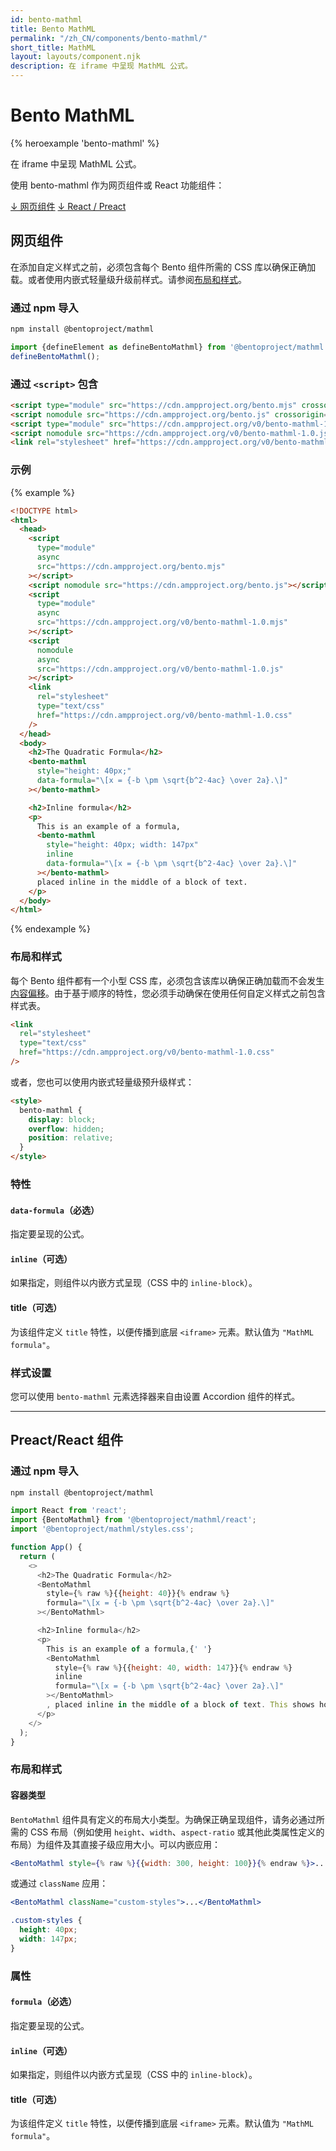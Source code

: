 ```yaml
---
id: bento-mathml
title: Bento MathML
permalink: "/zh_CN/components/bento-mathml/"
short_title: MathML
layout: layouts/component.njk
description: 在 iframe 中呈现 MathML 公式。
---
```


# Bento MathML

{% heroexample 'bento-mathml' %}

在 iframe 中呈现 MathML 公式。

<div class="bd-usage bd-card bd-card--light-sea-green">   <p>使用 bento-mathml 作为网页组件或 React 功能组件：</p>   <a class="bd-button" href="#web-component">↓ 网页组件</a>   <a class="bd-button" href="#preact%2Freact-component">↓ React / Preact</a>
</div>

## 网页组件

在添加自定义样式之前，必须包含每个 Bento 组件所需的 CSS 库以确保正确加载。或者使用内嵌式轻量级升级前样式。请参阅[布局和样式](#layout-and-style)。

### 通过 npm 导入

```bash
npm install @bentoproject/mathml
```

```javascript
import {defineElement as defineBentoMathml} from '@bentoproject/mathml';
defineBentoMathml();
```

### 通过 `<script>` 包含

```html
<script type="module" src="https://cdn.ampproject.org/bento.mjs" crossorigin="anonymous"></script>
<script nomodule src="https://cdn.ampproject.org/bento.js" crossorigin="anonymous"></script>
<script type="module" src="https://cdn.ampproject.org/v0/bento-mathml-1.0.mjs" crossorigin="anonymous"></script>
<script nomodule src="https://cdn.ampproject.org/v0/bento-mathml-1.0.js" crossorigin="anonymous"></script>
<link rel="stylesheet" href="https://cdn.ampproject.org/v0/bento-mathml-1.0.css" crossorigin="anonymous">
```

### 示例

{% example %}

```html
<!DOCTYPE html>
<html>
  <head>
    <script
      type="module"
      async
      src="https://cdn.ampproject.org/bento.mjs"
    ></script>
    <script nomodule src="https://cdn.ampproject.org/bento.js"></script>
    <script
      type="module"
      async
      src="https://cdn.ampproject.org/v0/bento-mathml-1.0.mjs"
    ></script>
    <script
      nomodule
      async
      src="https://cdn.ampproject.org/v0/bento-mathml-1.0.js"
    ></script>
    <link
      rel="stylesheet"
      type="text/css"
      href="https://cdn.ampproject.org/v0/bento-mathml-1.0.css"
    />
  </head>
  <body>
    <h2>The Quadratic Formula</h2>
    <bento-mathml
      style="height: 40px;"
      data-formula="\[x = {-b \pm \sqrt{b^2-4ac} \over 2a}.\]"
    ></bento-mathml>

    <h2>Inline formula</h2>
    <p>
      This is an example of a formula,
      <bento-mathml
        style="height: 40px; width: 147px"
        inline
        data-formula="\[x = {-b \pm \sqrt{b^2-4ac} \over 2a}.\]"
      ></bento-mathml>
      placed inline in the middle of a block of text.
    </p>
  </body>
</html>
```

{% endexample %}

### 布局和样式

每个 Bento 组件都有一个小型 CSS 库，必须包含该库以确保正确加载而不会发生[内容偏移](https://web.dev/cls/)。由于基于顺序的特性，您必须手动确保在使用任何自定义样式之前包含样式表。

```html
<link
  rel="stylesheet"
  type="text/css"
  href="https://cdn.ampproject.org/v0/bento-mathml-1.0.css"
/>
```

或者，您也可以使用内嵌式轻量级预升级样式：

```html
<style>
  bento-mathml {
    display: block;
    overflow: hidden;
    position: relative;
  }
</style>
```

### 特性

#### `data-formula`（必选）

指定要呈现的公式。

#### `inline`（可选）

如果指定，则组件以内嵌方式呈现（CSS 中的 `inline-block`）。

#### title（可选）

为该组件定义 `title` 特性，以便传播到底层 `<iframe>` 元素。默认值为 `"MathML formula"`。

### 样式设置

您可以使用 `bento-mathml` 元素选择器来自由设置 Accordion 组件的样式。

---

## Preact/React 组件

### 通过 npm 导入

```bash
npm install @bentoproject/mathml
```

```javascript
import React from 'react';
import {BentoMathml} from '@bentoproject/mathml/react';
import '@bentoproject/mathml/styles.css';

function App() {
  return (
    <>
      <h2>The Quadratic Formula</h2>
      <BentoMathml
        style={% raw %}{{height: 40}}{% endraw %}
        formula="\[x = {-b \pm \sqrt{b^2-4ac} \over 2a}.\]"
      ></BentoMathml>

      <h2>Inline formula</h2>
      <p>
        This is an example of a formula,{' '}
        <BentoMathml
          style={% raw %}{{height: 40, width: 147}}{% endraw %}
          inline
          formula="\[x = {-b \pm \sqrt{b^2-4ac} \over 2a}.\]"
        ></BentoMathml>
        , placed inline in the middle of a block of text. This shows how the formula will fit inside a block of text and can be styled with CSS.
      </p>
    </>
  );
}
```

### 布局和样式

#### 容器类型

`BentoMathml` 组件具有定义的布局大小类型。为确保正确呈现组件，请务必通过所需的 CSS 布局（例如使用 `height`、`width`、`aspect-ratio` 或其他此类属性定义的布局）为组件及其直接子级应用大小。可以内嵌应用：

```jsx
<BentoMathml style={% raw %}{{width: 300, height: 100}}{% endraw %}>...</BentoMathml>
```

或通过 `className` 应用：

```jsx
<BentoMathml className="custom-styles">...</BentoMathml>
```

```css
.custom-styles {
  height: 40px;
  width: 147px;
}
```

### 属性

#### `formula`（必选）

指定要呈现的公式。

#### `inline`（可选）

如果指定，则组件以内嵌方式呈现（CSS 中的 `inline-block`）。

#### title（可选）

为该组件定义 `title` 特性，以便传播到底层 `<iframe>` 元素。默认值为 `"MathML formula"`。
